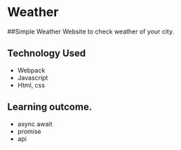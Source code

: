 # Weather

##Simple Weather Website to check weather of your city.

## Technology Used
- Webpack
- Javascript
- Html, css

## Learning outcome.
- async await
- promise
- api
